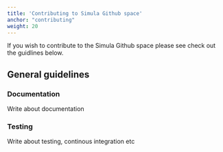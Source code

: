 ```yaml
---
title: 'Contributing to Simula Github space'
anchor: "contributing"
weight: 20
---
```



If you wish to contribute to the Simula Github space please see check
out the guidlines below. 


## General guidelines

### Documentation
Write about documentation

### Testing
Write about testing, continous integration etc


